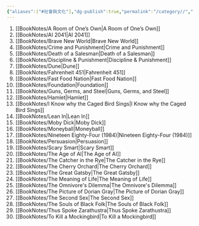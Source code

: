```yaml
---
{"aliases":["#社會與文化"],"dg-publish":true,"permalink":"/category//","dgPassFrontmatter":true,"created":"2024-11-28T13:57:19.435+08:00","updated":"2024-11-28T14:37:20.075+08:00"}
---
```


1. [[BookNotes/A Room of One’s Own\|A Room of One’s Own]]
2. [[BookNotes/AI 2041\|AI 2041]]
3. [[BookNotes/Brave New World\|Brave New World]]
4. [[BookNotes/Crime and Punishment\|Crime and Punishment]]
5. [[BookNotes/Death of a Salesman\|Death of a Salesman]]
6. [[BookNotes/Discipline & Punishment\|Discipline & Punishment]]
7. [[BookNotes/Dune\|Dune]]
8. [[BookNotes/Fahrenheit 451\|Fahrenheit 451]]
9. [[BookNotes/Fast Food Nation\|Fast Food Nation]]
10. [[BookNotes/Foundation\|Foundation]]
11. [[BookNotes/Guns, Germs, and Steel\|Guns, Germs, and Steel]]
12. [[BookNotes/Hamlet\|Hamlet]]
13. [[BookNotes/I Know why the Caged Bird Sings\|I Know why the Caged Bird Sings]]
14. [[BookNotes/Lean In\|Lean In]]
15. [[BookNotes/Moby Dick\|Moby Dick]]
16. [[BookNotes/Moneyball\|Moneyball]]
17. [[BookNotes/Nineteen Eighty-Four (1984)\|Nineteen Eighty-Four (1984)]]
18. [[BookNotes/Persuasion\|Persuasion]]
19. [[BookNotes/Scary Smart\|Scary Smart]]
20. [[BookNotes/The Age of AI\|The Age of AI]]
21. [[BookNotes/The Catcher in the Rye\|The Catcher in the Rye]]
22. [[BookNotes/The Cherry Orchard\|The Cherry Orchard]]
23. [[BookNotes/The Great Gatsby\|The Great Gatsby]]
24. [[BookNotes/The Meaning of Life\|The Meaning of Life]]
25. [[BookNotes/The Omnivore's Dilemma\|The Omnivore's Dilemma]]
26. [[BookNotes/The Picture of Dorian Gray\|The Picture of Dorian Gray]]
27. [[BookNotes/The Second Sex\|The Second Sex]]
28. [[BookNotes/The Souls of Black Folk\|The Souls of Black Folk]]
29. [[BookNotes/Thus Spoke Zarathustra\|Thus Spoke Zarathustra]]
30. [[BookNotes/To Kill a Mockingbird\|To Kill a Mockingbird]]